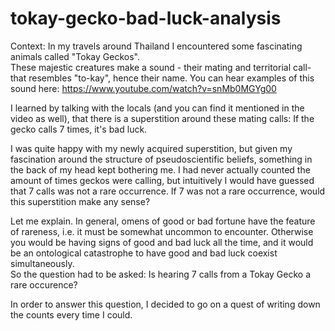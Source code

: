 # tokay-gecko-bad-luck-analysis

Context:
In my travels around Thailand I encountered some fascinating animals called "Tokay Geckos".  
These majestic creatures make a sound - their mating and territorial call- that resembles "to-kay", hence their name.
You can hear examples of this sound here:
https://www.youtube.com/watch?v=snMb0MGYg00

I learned by talking with the locals (and you can find it mentioned in the video as well), that there is a superstition around
these mating calls:  If the gecko calls 7 times, it's bad luck.

I was quite happy with my newly acquired superstition, but given my fascination around the structure of pseudoscientific
beliefs, something in the back of my head kept bothering me.  I had never actually counted the amount of times geckos were calling,
but intuitively I would have guessed that 7 calls was not a rare occurrence.  If 7 was not a rare occurrence, would this 
superstition make any sense? 

Let me explain.  In general, omens of good or bad fortune have the feature of rareness, i.e. it must be somewhat
uncommon to encounter.  Otherwise you would be having signs of good and bad luck all the time, and it would be an ontological
catastrophe to have good and bad luck coexist simultaneously.  
So the question had to be asked:  Is hearing 7 calls from a Tokay Gecko a rare occurence?

In order to answer this question, I decided to go on a quest of writing down the counts every time I could.

